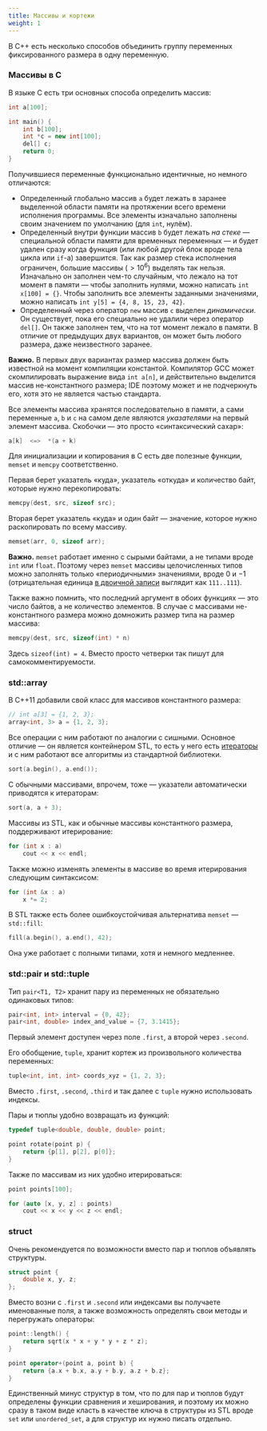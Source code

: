 ```yaml
---
title: Массивы и кортежи
weight: 1
---
```


В C++ есть несколько способов объединить группу переменных фиксированного размера в одну переменную.

### Массивы в C

В языке C есть три основных способа определить массив:

```cpp
int a[100];

int main() {
    int b[100];
    int *c = new int[100];
    del[] c;
    return 0;
}
```

Получившиеся переменные функционально идентичные, но немного отличаются:

- Определенный глобально массив `a` будет лежать в заранее выделенной области памяти на протяжении всего времени исполнения программы. Все элементы изначально заполнены своим значением по умолчанию (для `int`, нулём).
- Определенный внутри функции массив `b` будет лежать *на стеке* — специальной области памяти для временных переменных — и будет удален сразу когда функция (или любой другой блок вроде тела цикла или `if`-а) завершится. Так как размер стека исполнения ограничен, большие массивы ($>10^6$) выделять так нельзя. Изначально он заполнен чем-то случайным, что лежало на тот момент в памяти — чтобы заполнить нулями, можно написать `int x[100] = {}`. Чтобы заполнить все элементы заданными значениями, можно написать `int y[5] = {4, 8, 15, 23, 42}`.
- Определенный через оператор `new` массив `c` выделен *динамически*. Он существует, пока его специально не удалили через оператор `del[]`. Он также заполнен тем, что на тот момент лежало в памяти. В отличие от предыдущих двух вариантов, он может быть любого размера, даже неизвестного заранее.

**Важно.** В первых двух вариантах размер массива должен быть известной на момент компиляции константой. Компилятор GCC может скомпилировать выражение вида `int a[n]`, и действительно выделится массив не-константного размера; IDE поэтому может и не подчеркнуть его, хотя это не является частью стандарта.

Все элементы массива хранятся последовательно в памяти, а сами переменные `a`, `b` и `c` на самом деле являются *указателями* на первый элемент массива. Скобочки — это просто «синтаксический сахар»:

```cpp
a[k]  <=>  *(a + k)
```

Для инициализации и копирования в C есть две полезные функции, `memset` и `memcpy` соответственно.

Первая берет указатель «куда», указатель «откуда» и количество байт, которые нужно перекопировать:

```cpp
memcpy(dest, src, sizeof src);
```

Вторая берет указатель «куда» и один байт — значение, которое нужно раскопировать по всему массиву.

```cpp
memset(arr, 0, sizeof arr);
```

**Важно.** `memset` работает именно с сырыми байтами, а не типами вроде `int` или `float`. Поэтому через `memset` массивы целочисленных типов можно заполнять только «периодичными» значениями, вроде $0$ и $-1$ (отрицательная единица [в двоичной записи](/cs/arithmetic/bit-representation) выглядит как `111..111`).

Также важно помнить, что последний аргумент в обоих функциях — это число байтов, а не количество элементов. В случае с массивами не-константного размера можно домножить размер типа на размер массива:

```cpp
memcpy(dest, src, sizeof(int) * n)
```

Здесь `sizeof(int) = 4`. Вместо просто четверки так пишут для самокомментируемости.

### std::array

В C++11 добавили свой класс для массивов константного размера:

```cpp
// int a[3] = {1, 2, 3};
array<int, 3> a = {1, 2, 3};
```

Все операции с ним работают по аналогии с сишными. Основное отличие — он является контейнером STL, то есть у него есть [итераторы](../iterators) и с ним работают все алгоритмы из стандартной библиотеки.

```cpp
sort(a.begin(), a.end());
```

С обычными массивами, впрочем, тоже — указатели автоматически приводятся к итераторам:

```cpp
sort(a, a + 3);
```

Массивы из STL, как и обычные массивы константного размера, поддерживают итерирование:

```cpp
for (int x : a)
    cout << x << endl;
```

Также можно изменять элементы в массиве во время итерирования следующим синтаксисом:

```cpp
for (int &x : a)
    x *= 2;
```

В STL также есть более ошибкоустойчивая альтернатива `memset` — `std::fill`:

```cpp
fill(a.begin(), a.end(), 42);
```

Она уже работает с полными типами, хотя и немного медленнее.

### std::pair и std::tuple

Тип `pair<T1, T2>` хранит пару из переменных не обязательно одинаковых типов:

```cpp
pair<int, int> interval = {0, 42};
pair<int, double> index_and_value = {7, 3.1415};
```

Первый элемент доступен через поле `.first`, а второй через `.second`.

Его обобщение, `tuple`, хранит кортеж из произвольного количества переменных:

```cpp
tuple<int, int, int> coords_xyz = {1, 2, 3};
```

Вместо `.first`, `.second`, `.third` и так далее с `tuple` нужно использовать индексы.

Пары и тюплы удобно возвращать из функций:

```cpp
typedef tuple<double, double, double> point;

point rotate(point p) {
    return {p[1], p[2], p[0]};
}
```

Также по массивам из них удобно итерироваться:

```cpp
point points[100];

for (auto [x, y, z] : points)
    cout << x << y << z << endl;
```

### struct

Очень рекомендуется по возможности вместо пар и тюплов объявлять структуры.

```cpp
struct point {
    double x, y, z;
};
```

Вместо возни с `.first` и `.second` или индексами вы получаете именованные поля, а также возможность определять свои методы и перегружать операторы:

```cpp
point::length() {
    return sqrt(x * x + y * y + z * z);
}

point operator+(point a, point b) {
    return {a.x + b.x, a.y + b.y, a.z + b.z};
}
```

Единственный минус структур в том, что по для пар и тюплов будут определены функции сравнения и хеширования, и поэтому их можно сразу в таком виде класть в качестве ключа в структуры из STL вроде `set` или `unordered_set`, а для структур их нужно писать отдельно.
